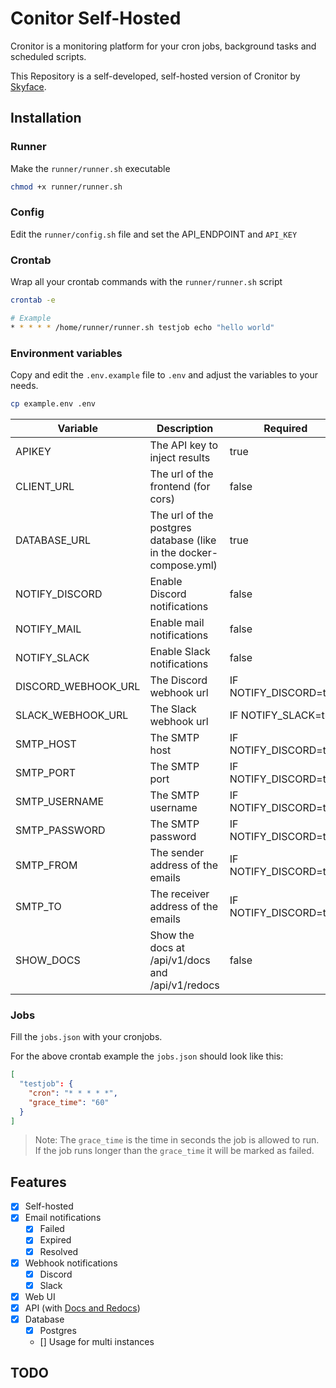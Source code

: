 # Conitor Self-Hosted

Cronitor is a monitoring platform for your cron jobs, background tasks and scheduled scripts.

This Repository is a self-developed, self-hosted version of Cronitor by [Skyface](https://skyface.de).

## Installation

### Runner

Make the `runner/runner.sh` executable

```bash
chmod +x runner/runner.sh
```

### Config

Edit the `runner/config.sh` file and set the API_ENDPOINT and `API_KEY`

### Crontab

Wrap all your crontab commands with the `runner/runner.sh` script

```bash
crontab -e

# Example
* * * * * /home/runner/runner.sh testjob echo "hello world"
```

### Environment variables

Copy and edit the `.env.example` file to `.env` and adjust the variables to your needs.

```bash
cp example.env .env
```

| Variable            | Description                                                       | Required               | Default     |
| ------------------- | ----------------------------------------------------------------- | ---------------------- | ----------- |
| APIKEY              | The API key to inject results                                     | true                   |             |
| CLIENT_URL          | The url of the frontend (for cors)                                | false                  | [SAME-SITE] |
| DATABASE_URL        | The url of the postgres database (like in the docker-compose.yml) | true                   |             |
| NOTIFY_DISCORD      | Enable Discord notifications                                      | false                  | false       |
| NOTIFY_MAIL         | Enable mail notifications                                         | false                  | false       |
| NOTIFY_SLACK        | Enable Slack notifications                                        | false                  | false       |
| DISCORD_WEBHOOK_URL | The Discord webhook url                                           | IF NOTIFY_DISCORD=true |             |
| SLACK_WEBHOOK_URL   | The Slack webhook url                                             | IF NOTIFY_SLACK=true   |             |
| SMTP_HOST           | The SMTP host                                                     | IF NOTIFY_DISCORD=true |             |
| SMTP_PORT           | The SMTP port                                                     | IF NOTIFY_DISCORD=true |             |
| SMTP_USERNAME       | The SMTP username                                                 | IF NOTIFY_DISCORD=true |             |
| SMTP_PASSWORD       | The SMTP password                                                 | IF NOTIFY_DISCORD=true |             |
| SMTP_FROM           | The sender address of the emails                                  | IF NOTIFY_DISCORD=true |             |
| SMTP_TO             | The receiver address of the emails                                | IF NOTIFY_DISCORD=true |             |
| SHOW_DOCS           | Show the docs at /api/v1/docs and /api/v1/redocs                  | false                  | false       |

### Jobs

Fill the `jobs.json` with your cronjobs.

For the above crontab example the `jobs.json` should look like this:

```json
[
  "testjob": {
    "cron": "* * * * *",
    "grace_time": "60"
  }
]
```

> Note: The `grace_time` is the time in seconds the job is allowed to run. If the job runs longer than the `grace_time` it will be marked as failed.

## Features

- [x] Self-hosted
- [x] Email notifications
  - [x] Failed
  - [x] Expired
  - [x] Resolved
- [x] Webhook notifications
  - [x] Discord
  - [x] Slack
- [x] Web UI
- [x] API (with [Docs and Redocs](environment-variables))
- [x] Database
  - [x] Postgres
  - [] Usage for multi instances

## TODO
